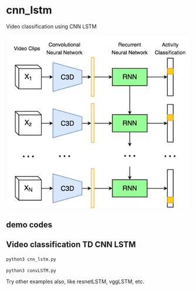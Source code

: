 # cnn_lstm
Video classification using CNN LSTM

![CNN RNN](lstm.jpg)

## demo codes

## Video classification TD CNN LSTM
```python3 cnn_lstm.py```


```python3 convLSTM.py```

Try other examples also, like resnetLSTM, vggLSTM, etc.
